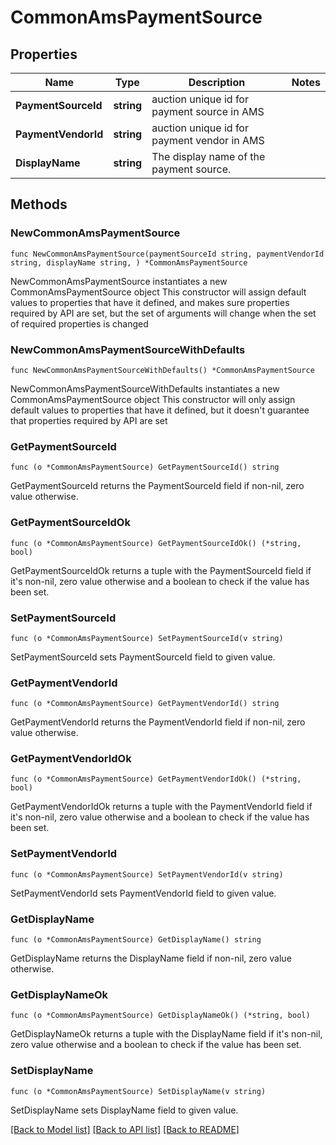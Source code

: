# CommonAmsPaymentSource

## Properties

Name | Type | Description | Notes
------------ | ------------- | ------------- | -------------
**PaymentSourceId** | **string** | auction unique id for payment source in AMS | 
**PaymentVendorId** | **string** | auction unique id for payment vendor in AMS | 
**DisplayName** | **string** | The display name of the payment source. | 

## Methods

### NewCommonAmsPaymentSource

`func NewCommonAmsPaymentSource(paymentSourceId string, paymentVendorId string, displayName string, ) *CommonAmsPaymentSource`

NewCommonAmsPaymentSource instantiates a new CommonAmsPaymentSource object
This constructor will assign default values to properties that have it defined,
and makes sure properties required by API are set, but the set of arguments
will change when the set of required properties is changed

### NewCommonAmsPaymentSourceWithDefaults

`func NewCommonAmsPaymentSourceWithDefaults() *CommonAmsPaymentSource`

NewCommonAmsPaymentSourceWithDefaults instantiates a new CommonAmsPaymentSource object
This constructor will only assign default values to properties that have it defined,
but it doesn't guarantee that properties required by API are set

### GetPaymentSourceId

`func (o *CommonAmsPaymentSource) GetPaymentSourceId() string`

GetPaymentSourceId returns the PaymentSourceId field if non-nil, zero value otherwise.

### GetPaymentSourceIdOk

`func (o *CommonAmsPaymentSource) GetPaymentSourceIdOk() (*string, bool)`

GetPaymentSourceIdOk returns a tuple with the PaymentSourceId field if it's non-nil, zero value otherwise
and a boolean to check if the value has been set.

### SetPaymentSourceId

`func (o *CommonAmsPaymentSource) SetPaymentSourceId(v string)`

SetPaymentSourceId sets PaymentSourceId field to given value.


### GetPaymentVendorId

`func (o *CommonAmsPaymentSource) GetPaymentVendorId() string`

GetPaymentVendorId returns the PaymentVendorId field if non-nil, zero value otherwise.

### GetPaymentVendorIdOk

`func (o *CommonAmsPaymentSource) GetPaymentVendorIdOk() (*string, bool)`

GetPaymentVendorIdOk returns a tuple with the PaymentVendorId field if it's non-nil, zero value otherwise
and a boolean to check if the value has been set.

### SetPaymentVendorId

`func (o *CommonAmsPaymentSource) SetPaymentVendorId(v string)`

SetPaymentVendorId sets PaymentVendorId field to given value.


### GetDisplayName

`func (o *CommonAmsPaymentSource) GetDisplayName() string`

GetDisplayName returns the DisplayName field if non-nil, zero value otherwise.

### GetDisplayNameOk

`func (o *CommonAmsPaymentSource) GetDisplayNameOk() (*string, bool)`

GetDisplayNameOk returns a tuple with the DisplayName field if it's non-nil, zero value otherwise
and a boolean to check if the value has been set.

### SetDisplayName

`func (o *CommonAmsPaymentSource) SetDisplayName(v string)`

SetDisplayName sets DisplayName field to given value.



[[Back to Model list]](../README.md#documentation-for-models) [[Back to API list]](../README.md#documentation-for-api-endpoints) [[Back to README]](../README.md)


